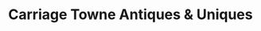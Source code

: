---
title: "Carriage Towne Antiques & Uniques"
url: /kingston/carriage-towne-antiques-and-uniques/
shop: antiques
---